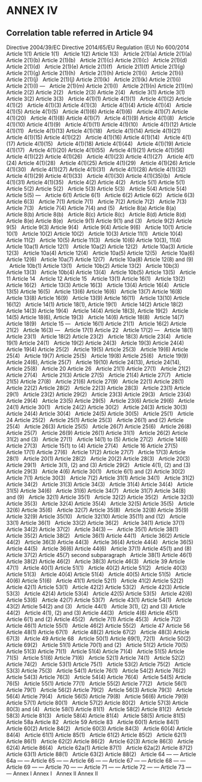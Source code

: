 # ANNEX IV

## Correlation table referred in Article 94

Directive 2004/39/EC Directive 2014/65/EU Regulation (EU) No 600/2014 Article 1(1) Article 1(1)   Article 1(2) Article 1(3)   Article 2(1)(a) Article 2(1)(a)   Article 2(1)(b) Article 2(1)(b)   Article 2(1)(c) Article 2(1)(c)   Article 2(1)(d) Article 2(1)(d)   Article 2(1)(e) Article 2(1)(f)   Article 2(1)(f) Article 2(1)(g)   Article 2(1)(g) Article 2(1)(h)   Article 2(1)(h) Article 2(1)(i)   Article 2(1)(i) Article 2(1)(j)   Article 2(1)(j) Article 2(1)(k)   Article 2(1)(k) Article 2(1)(i)   Article 2(1)(l) —   Article 2(1)(m) Article 2(1)(l)   Article 2(1)(n) Article 2(1)(m)   Article 2(2) Article 2(2)   Article 2(3) Article 2(4)   Article 3(1) Article 3(1)   Article 3(2) Article 3(3)   Article 4(1)(1) Article 4(1)(1)   Article 4(1)(2) Article 4(1)(2)   Article 4(1)(3) Article 4(1)(3)   Article 4(1)(4) Article 4(1)(4)   Article 4(1)(5) Article 4(1)(5)   Article 4(1)(6) Article 4(1)(6)   Article 4(1)(7) Article 4(1)(20)   Article 4(1)(8) Article 4(1)(7)   Article 4(1)(9) Article 4(1)(8)   Article 4(1)(10) Article 4(1)(9)   Article 4(1)(11) Article 4(1)(10)   Article 4(1)(12) Article 4(1)(11)   Article 4(1)(13) Article 4(1)(18)   Article 4(1)(14) Article 4(1)(21)   Article 4(1)(15) Article 4(1)(22)   Article 4(1)(16) Article 4(1)(14)   Article 4(1)(17) Article 4(1)(15)   Article 4(1)(18) Article 4(1)(44)   Article 4(1)(19) Article 4(1)(17)   Article 4(1)(20) Article 4(1)(55)   Article 4(1)(21) Article 4(1)(56)   Article 4(1)(22) Article 4(1)(26)   Article 4(1)(23) Article 4(1)(27)   Article 4(1)(24) Article 4(1)(28)   Article 4(1)(25) Article 4(1)(29)   Article 4(1)(26) Article 4(1)(30)   Article 4(1)(27) Article 4(1)(31)   Article 4(1)(28) Article 4(1)(32)   Article 4(1)(29) Article 4(1)(33)   Article 4(1)(30) Article 4(1)(35)(b)   Article 4(1)(31) Article 4(1)(35)   Article 4(2) Article 4(2)   Article 5(1) Article 5(1)   Article 5(2) Article 5(2)   Article 5(3) Article 5(3)   Article 5(4) Article 5(4)   Article 5(5) —   Article 6(1) Article 6(1)   Article 6(2) Article 6(2)   Article 6(3) Article 6(3)   Article 7(1) Article 7(1)   Article 7(2) Article 7(2)   Article 7(3) Article 7(3)   Article 7(4) Article 7(4) and (5)   Article 8(a) Article 8(a)   Article 8(b) Article 8(b)   Article 8(c) Article 8(c)   Article 8(d) Article 8(d)   Article 8(e) Article 8(e)   Article 9(1) Article 9(1) and (3)   Article 9(2) Article 9(5)   Article 9(3) Article 9(4)   Article 9(4) Article 9(6)   Article 10(1) Article 10(1)   Article 10(2) Article 10(2)   Article 10(3) Article 11(1)   Article 10(4) Article 11(2)   Article 10(5) Article 11(3)   Article 10(6) Article 10(3), 11(4)   Article 10a(1) Article 12(1)   Article 10a(2) Article 12(2)   Article 10a(3) Article 12(3)   Article 10a(4) Article 12(4)   Article 10a(5) Article 12(5)   Article 10a(6) Article 12(6)   Article 10a(7) Article 12(7)   Article 10a(8) Article 12(8) and (9)   Article 10b(1) Article 13(1)   Article 10b(2) Article 13(2)   Article 10b(3) Article 13(3)   Article 10b(4) Article 13(4)   Article 10b(5) Article 13(5)   Article 11 Article 14   Article 12 Article 15   Article 13(1) Article 16(1)   Article 13(2) Article 16(2)   Article 13(3) Article 16(3)   Article 13(4) Article 16(4)   Article 13(5) Article 16(5)   Article 13(6) Article 16(6)   Article 13(7) Article 16(8)   Article 13(8) Article 16(9)   Article 13(9) Article 16(11)   Article 13(10) Article 16(12)   Article 14(1) Article 18(1), Article 19(1)   Article 14(2) Article 18(2)   Article 14(3) Article 19(4)   Article 14(4) Article 18(3), Article 19(2)   Article 14(5) Article 18(6), Article 19(3)   Article 14(6) Article 18(8)   Article 14(7) Article 18(9)   Article 15 —   Article 16(1) Article 21(1)   Article 16(2) Article 21(2)   Article 16(3) —   Article 17(1) Article 22   Article 17(2) —   Article 18(1) Article 23(1)   Article 18(2) Article 23(2)   Article 18(3) Article 23(4)   Article 19(1) Article 24(1)   Article 19(2) Article 24(3)   Article 19(3) Article 24(4)   Article 19(4) Article 25(2)   Article 19(5) Article 25(3)   Article 19(6) Article 25(4)   Article 19(7) Article 25(5)   Article 19(8) Article 25(6)   Article 19(9) Article 24(6), Article 25(7)   Article 19(10) Article 24(13), Article 24(14), Article 25(8)   Article 20 Article 26   Article 21(1) Article 27(1)   Article 21(2) Article 27(4)   Article 21(3) Article 27(5)   Article 21(4) Article 27(7)   Article 21(5) Article 27(8)   Article 21(6) Article 27(9)   Article 22(1) Article 28(1)   Article 22(2) Article 28(2)   Article 22(3) Article 28(3)   Article 23(1) Article 29(1)   Article 23(2) Article 29(2)   Article 23(3) Article 29(3)   Article 23(4) Article 29(4)   Article 23(5) Article 29(5)   Article 23(6) Article 29(6)   Article 24(1) Article 30(1)   Article 24(2) Article 30(2)   Article 24(3) Article 30(3)   Article 24(4) Article 30(4)   Article 24(5) Article 30(5)   Article 25(1)   Article 24 Article 25(2)   Article 25(1) Article 25(3)   Article 26(1) and (2) Article 25(4)   Article 26(3) Article 25(5)   Article 26(7) Article 25(6)   Article 26(8) Article 25(7)   Article 26(9) Article 26(1) Article 31(1)   Article 26(2) Article 31(2) and (3)   Article 27(1)   Article 14(1) to (5) Article 27(2)   Article 14(6) Article 27(3)   Article 15(1) to (4) Article 27(4)   Article 16 Article 27(5)   Article 17(1) Article 27(6)   Article 17(2) Article 27(7)   Article 17(3) Article 28(1)   Article 20(1) Article 28(2)   Article 20(2) Article 28(3)   Article 20(3) Article 29(1)   Article 3(1), (2) and (3) Article 29(2)   Article 4(1), (2) and (3) Article 29(3)   Article 4(6) Article 30(1)   Article 6(1) and (2) Article 30(2)   Article 7(1) Article 30(3)   Article 7(2) Article 31(1) Article 34(1)   Article 31(2) Article 34(2)   Article 31(3) Article 34(3)   Article 31(4) Article 34(4)   Article 31(5) Article 34(6)   Article 31(6) Article 34(7)   Article 31(7) Article 34(8) and (9)   Article 32(1) Article 35(1)   Article 32(2) Article 35(2)   Article 32(3) Article 35(3)   Article 32(4) Article 35(4)   Article 32(5) Article 35(5)   Article 32(6) Article 35(6)   Article 32(7) Article 35(8)   Article 32(8) Article 35(9)   Article 32(9) Article 35(10)   Article 32(10) Article 35(11) and (12)   Article 33(1) Article 36(1)   Article 33(2) Article 36(2)   Article 34(1) Article 37(1)   Article 34(2) Article 37(2)   Article 34(3) —   Article 35(1) Article 38(1)   Article 35(2) Article 38(2)   Article 36(1) Article 44(1)   Article 36(2) Article 44(2)   Article 36(3) Article 44(3)   Article 36(4) Article 44(4)   Article 36(5) Article 44(5)   Article 36(6) Article 44(6)   Article 37(1) Article 45(1) and (8)   Article 37(2) Article 45(7) second subparagraph   Article 38(1) Article 46(1)   Article 38(2) Article 46(2)   Article 38(3) Article 46(3)   Article 39 Article 47(1)   Article 40(1) Article 51(1)   Article 40(2) Article 51(2)   Article 40(3) Article 51(3)   Article 40(4) Article 51(4)   Article 40(5) Article 51(5)   Article 40(6) Article 51(6)   Article 41(1) Article 52(1)   Article 41(2) Article 52(2)   Article 42(1) Article 53(1)   Article 42(2) Article 53(2)   Article 42(3) Article 53(3)   Article 42(4) Article 53(4)   Article 42(5) Article 53(5)   Article 42(6) Article 53(6)   Article 42(7) Article 53(7)   Article 43(1) Article 54(1)   Article 43(2) Article 54(2) and (3)   Article 44(1)   Article 3(1), (2) and (3) Article 44(2)   Article 4(1), (2) and (3) Article 44(3)   Article 4(6) Article 45(1)   Article 6(1) and (2) Article 45(2)   Article 7(1) Article 45(3)   Article 7(2) Article 46(1) Article 55(1)   Article 46(2) Article 55(2)   Article 47 Article 56   Article 48(1) Article 67(1)   Article 48(2) Article 67(2)   Article 48(3) Article 67(3)   Article 49 Article 68   Article 50(1) Article 69(1), 72(1)   Article 50(2) Article 69(2)   Article 51(1) Article 70(1) and (2)   Article 51(2) Article 70(5)   Article 51(3) Article 71(1)   Article 51(4) Article 71(4)   Article 51(5) Article 71(5)   Article 51(6) Article 71(6)   Article 52(1) Article 74(1)   Article 52(2) Article 74(2)   Article 53(1) Article 75(1)   Article 53(2) Article 75(2)   Article 53(3) Article 75(3)   Article 54(1) Article 76(1)   Article 54(2) Article 76(2)   Article 54(3) Article 76(3)   Article 54(4) Article 76(4)   Article 54(5) Article 76(5)   Article 55(1) Article 77(1)   Article 55(2) Article 77(2)   Article 56(1) Article 79(1)   Article 56(2) Article 79(2)   Article 56(3) Article 79(3)   Article 56(4) Article 79(4)   Article 56(5) Article 79(8)   Article 56(6) Article 79(9)   Article 57(1) Article 80(1)   Article 57(2) Article 80(2)   Article 57(3) Article 80(3) and (4)   Article 58(1) Article 81(1)   Article 58(2) Article 81(2)   Article 58(3) Article 81(3)   Article 58(4) Article 81(4)   Article 58(5) Article 81(5)   Article 58a Article 82   Article 59 Article 83   Article 60(1) Article 84(1)   Article 60(2) Article 84(2)   Article 60(3) Article 84(3)   Article 60(4) Article 84(4)   Article 61(1) Article 85(1)   Article 61(2) Article 85(2)   Article 62(1) Article 86(1)   Article 62(2) Article 86(2)   Article 62(3) Article 86(3)   Article 62(4) Article 86(4)   Article 62a(1) Article 87(1)   Article 62a(2) Article 87(2)   Article 63(1) Article 88(1)   Article 63(2) Article 88(2)   Article 64 — — Article 64a — — Article 65 — — Article 66 — — Article 67 — — Article 68 — — Article 69 — — Article 70 — — Article 71 — — Article 72 — — Article 73 — — Annex I Annex I   Annex II Annex II  

